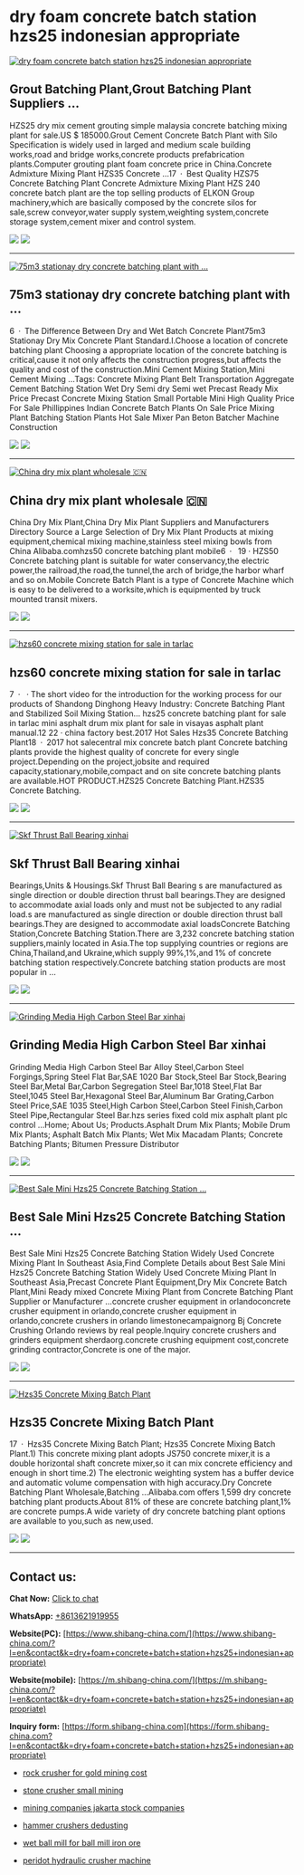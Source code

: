# dry foam concrete batch station hzs25 indonesian appropriate

<a href="https://swt.shibang-china.com/?l=en&img&k=dry+foam+concrete+batch+station+hzs25+indonesian+appropriate" target="_blank">![dry foam concrete batch station hzs25 indonesian appropriate](http://static.shibang-china.com/all-800x300/1130.jpg)</a>

## Grout Batching Plant,Grout Batching Plant Suppliers …
HZS25 dry mix cement grouting simple malaysia concrete batching mixing plant for sale.US $ 185000.Grout Cement Concrete Batch Plant with Silo Specification is widely used in larged and medium scale building works,road and bridge works,concrete products prefabrication plants.Computer grouting plant foam concrete price in China.Concrete Admixture Mixing Plant HZS35 Concrete …17&ensp;&#0183;&ensp;Best Quality HZS75 Concrete Batching Plant Concrete Admixture Mixing Plant HZS 240 concrete batch plant are the top selling products of ELKON Group machinery,which are basically composed by the concrete silos for sale,screw conveyor,water supply system,weighting system,concrete storage system,cement mixer and control system.


<a href="https://whatsapp.shibangsoft.com/WhatsApp.php" target="_blank" title="WhatsApp">![](http://static.shibang-china.com/icon/whatsapp.png)</a> <a href="https://swt.shibang-china.com/?l=en&icon&k=dry+foam+concrete+batch+station+hzs25+indonesian+appropriate" target="_blank">![](http://static.shibang-china.com/icon/chat-en.png)</a>

---

<a href="https://swt.shibang-china.com/?l=en&img&k=dry+foam+concrete+batch+station+hzs25+indonesian+appropriate" target="_blank">![75m3 stationay dry concrete batching plant with …](http://static.shibang-china.com/all-800x300/1483.jpg)</a>

## 75m3 stationay dry concrete batching plant with …
6&ensp;&#0183;&ensp;The Difference Between Dry and Wet Batch Concrete Plant75m3 Stationay Dry Mix Concrete Plant Standard.I.Choose a location of concrete batching plant Choosing a appropriate location of the concrete batching is critical,cause it not only affects the construction progress,but affects the quality and cost of the construction.Mini Cement Mixing Station,Mini Cement Mixing …Tags: Concrete Mixing Plant Belt Transportation Aggregate Cement Batching Station Wet Dry Semi dry Semi wet Precast Ready Mix Price Precast Concrete Mixing Station Small Portable Mini High Quality Price For Sale Phillippines Indian Concrete Batch Plants On Sale Price Mixing Plant Batching Station Plants Hot Sale Mixer Pan Beton Batcher Machine Construction


<a href="https://whatsapp.shibangsoft.com/WhatsApp.php" target="_blank" title="WhatsApp">![](http://static.shibang-china.com/icon/whatsapp.png)</a> <a href="https://swt.shibang-china.com/?l=en&icon&k=dry+foam+concrete+batch+station+hzs25+indonesian+appropriate" target="_blank">![](http://static.shibang-china.com/icon/chat-en.png)</a>

---

<a href="https://swt.shibang-china.com/?l=en&img&k=dry+foam+concrete+batch+station+hzs25+indonesian+appropriate" target="_blank">![China dry mix plant wholesale 🇨🇳](http://static.shibang-china.com/all-800x300/955.jpg)</a>

## China dry mix plant wholesale 🇨🇳
China Dry Mix Plant,China Dry Mix Plant Suppliers and Manufacturers Directory Source a Large Selection of Dry Mix Plant Products at mixing equipment,chemical mixing machine,stainless steel mixing bowls from China Alibaba.comhzs50 concrete batching plant mobile6&ensp;&#0183;&ensp; 19 &#183; HZS50 Concrete batching plant is suitable for water conservancy,the electric power,the railroad,the road,the tunnel,the arch of bridge,the harbor wharf and so on.Mobile Concrete Batch Plant is a type of Concrete Machine which is easy to be delivered to a worksite,which is equipmented by truck mounted transit mixers.


<a href="https://whatsapp.shibangsoft.com/WhatsApp.php" target="_blank" title="WhatsApp">![](http://static.shibang-china.com/icon/whatsapp.png)</a> <a href="https://swt.shibang-china.com/?l=en&icon&k=dry+foam+concrete+batch+station+hzs25+indonesian+appropriate" target="_blank">![](http://static.shibang-china.com/icon/chat-en.png)</a>

---

<a href="https://swt.shibang-china.com/?l=en&img&k=dry+foam+concrete+batch+station+hzs25+indonesian+appropriate" target="_blank">![hzs60 concrete mixing station for sale in tarlac](http://static.shibang-china.com/all-800x300/608.jpg)</a>

## hzs60 concrete mixing station for sale in tarlac
7&ensp;&#0183;&ensp; &#183; The short video for the introduction for the working process for our products of Shandong Dinghong Heavy Industry: Concrete Batching Plant and Stabilized Soil Mixing Station… hzs25 concrete batching plant for sale in tarlac mini asphalt drum mix plant for sale in visayas asphalt plant manual.12 22 &#183; china factory best.2017 Hot Sales Hzs35 Concrete Batching Plant18&ensp;&#0183;&ensp;2017 hot salecentral mix concrete batch plant Concrete batching plants provide the highest quality of concrete for every single project.Depending on the project,jobsite and required capacity,stationary,mobile,compact and on site concrete batching plants are available.HOT PRODUCT.HZS25 Concrete Batching Plant.HZS35 Concrete Batching.


<a href="https://whatsapp.shibangsoft.com/WhatsApp.php" target="_blank" title="WhatsApp">![](http://static.shibang-china.com/icon/whatsapp.png)</a> <a href="https://swt.shibang-china.com/?l=en&icon&k=dry+foam+concrete+batch+station+hzs25+indonesian+appropriate" target="_blank">![](http://static.shibang-china.com/icon/chat-en.png)</a>

---

<a href="https://swt.shibang-china.com/?l=en&img&k=dry+foam+concrete+batch+station+hzs25+indonesian+appropriate" target="_blank">![Skf Thrust Ball Bearing xinhai](http://static.shibang-china.com/all-800x300/804.jpg)</a>

## Skf Thrust Ball Bearing xinhai
Bearings,Units &amp; Housings.Skf Thrust Ball Bearing s are manufactured as single direction or double direction thrust ball bearings.They are designed to accommodate axial loads only and must not be subjected to any radial load.s are manufactured as single direction or double direction thrust ball bearings.They are designed to accommodate axial loadsConcrete Batching Station,Concrete Batching Station.There are 3,232 concrete batching station suppliers,mainly located in Asia.The top supplying countries or regions are China,Thailand,and Ukraine,which supply 99%,1%,and 1% of concrete batching station respectively.Concrete batching station products are most popular in …


<a href="https://whatsapp.shibangsoft.com/WhatsApp.php" target="_blank" title="WhatsApp">![](http://static.shibang-china.com/icon/whatsapp.png)</a> <a href="https://swt.shibang-china.com/?l=en&icon&k=dry+foam+concrete+batch+station+hzs25+indonesian+appropriate" target="_blank">![](http://static.shibang-china.com/icon/chat-en.png)</a>

---

<a href="https://swt.shibang-china.com/?l=en&img&k=dry+foam+concrete+batch+station+hzs25+indonesian+appropriate" target="_blank">![Grinding Media High Carbon Steel Bar xinhai](http://static.shibang-china.com/all-800x300/606.jpg)</a>

## Grinding Media High Carbon Steel Bar xinhai
Grinding Media High Carbon Steel Bar Alloy Steel,Carbon Steel Forgings,Spring Steel Flat Bar,SAE 1020 Bar Stock,Steel Bar Stock,Bearing Steel Bar,Metal Bar,Carbon Segregation Steel Bar,1018 Steel,Flat Bar Steel,1045 Steel Bar,Hexagonal Steel Bar,Aluminum Bar Grating,Carbon Steel Price,SAE 1035 Steel,High Carbon Steel,Carbon Steel Finish,Carbon Steel Pipe,Rectangular Steel Bar.hzs series fixed cold mix asphalt plant plc control …Home; About Us; Products.Asphalt Drum Mix Plants; Mobile Drum Mix Plants; Asphalt Batch Mix Plants; Wet Mix Macadam Plants; Concrete Batching Plants; Bitumen Pressure Distributor


<a href="https://whatsapp.shibangsoft.com/WhatsApp.php" target="_blank" title="WhatsApp">![](http://static.shibang-china.com/icon/whatsapp.png)</a> <a href="https://swt.shibang-china.com/?l=en&icon&k=dry+foam+concrete+batch+station+hzs25+indonesian+appropriate" target="_blank">![](http://static.shibang-china.com/icon/chat-en.png)</a>

---

<a href="https://swt.shibang-china.com/?l=en&img&k=dry+foam+concrete+batch+station+hzs25+indonesian+appropriate" target="_blank">![Best Sale Mini Hzs25 Concrete Batching Station …](http://static.shibang-china.com/all-800x300/326.jpg)</a>

## Best Sale Mini Hzs25 Concrete Batching Station …
Best Sale Mini Hzs25 Concrete Batching Station Widely Used Concrete Mixing Plant In Southeast Asia,Find Complete Details about Best Sale Mini Hzs25 Concrete Batching Station Widely Used Concrete Mixing Plant In Southeast Asia,Precast Concrete Plant Equipment,Dry Mix Concrete Batch Plant,Mini Ready mixed Concrete Mixing Plant from Concrete Batching Plant Supplier or Manufacturer …concrete crusher equipment in orlandoconcrete crusher equipment in orlando,concrete crusher equipment in orlando,concrete crushers in orlando limestonecampaignorg Bj Concrete Crushing Orlando reviews by real people.Inquiry concrete crushers and grinders equipment sherdaorg.concrete crushing equipment cost,concrete grinding contractor,Concrete is one of the major.


<a href="https://whatsapp.shibangsoft.com/WhatsApp.php" target="_blank" title="WhatsApp">![](http://static.shibang-china.com/icon/whatsapp.png)</a> <a href="https://swt.shibang-china.com/?l=en&icon&k=dry+foam+concrete+batch+station+hzs25+indonesian+appropriate" target="_blank">![](http://static.shibang-china.com/icon/chat-en.png)</a>

---

<a href="https://swt.shibang-china.com/?l=en&img&k=dry+foam+concrete+batch+station+hzs25+indonesian+appropriate" target="_blank">![Hzs35 Concrete Mixing Batch Plant](http://static.shibang-china.com/all-800x300/430.jpg)</a>

## Hzs35 Concrete Mixing Batch Plant
17&ensp;&#0183;&ensp;Hzs35 Concrete Mixing Batch Plant; Hzs35 Concrete Mixing Batch Plant.1) This concrete mixing plant adopts JS750 concrete mixer,it is a double horizontal shaft concrete mixer,so it can mix concrete efficiency and enough in short time.2) The electronic weighting system has a buffer device and automatic volume compensation with high accuracy.Dry Concrete Batching Plant Wholesale,Batching …Alibaba.com offers 1,599 dry concrete batching plant products.About 81% of these are concrete batching plant,1% are concrete pumps.A wide variety of dry concrete batching plant options are available to you,such as new,used.


<a href="https://whatsapp.shibangsoft.com/WhatsApp.php" target="_blank" title="WhatsApp">![](http://static.shibang-china.com/icon/whatsapp.png)</a> <a href="https://swt.shibang-china.com/?l=en&icon&k=dry+foam+concrete+batch+station+hzs25+indonesian+appropriate" target="_blank">![](http://static.shibang-china.com/icon/chat-en.png)</a>

---
## Contact us:

**Chat Now:** [Click to chat](https://swt.shibang-china.com?l=en&contact&k=dry+foam+concrete+batch+station+hzs25+indonesian+appropriate)

**WhatsApp:**  [+8613621919955](https://whatsapp.shibangsoft.com/WhatsApp.php)

**Website(PC):** [https://www.shibang-china.com/](https://www.shibang-china.com/?l=en&contact&k=dry+foam+concrete+batch+station+hzs25+indonesian+appropriate)

**Website(mobile):** [https://m.shibang-china.com/](https://m.shibang-china.com/?l=en&contact&k=dry+foam+concrete+batch+station+hzs25+indonesian+appropriate)

**Inquiry form:** [https://form.shibang-china.com](https://form.shibang-china.com?l=en&contact&k=dry+foam+concrete+batch+station+hzs25+indonesian+appropriate)

* [rock crusher for gold mining cost](../165/rock%20crusher%20for%20gold%20mining%20cost.md)

* [stone crusher small mining](../163/stone%20crusher%20small%20mining.md)

* [mining companies jakarta stock companies](../161/mining%20companies%20jakarta%20stock%20companies.md)

* [hammer crushers dedusting](../162/hammer%20crushers%20dedusting.md)

* [wet ball mill for ball mill iron ore](../162/wet%20ball%20mill%20for%20ball%20mill%20iron%20ore.md)

* [peridot hydraulic crusher machine](../166/peridot%20hydraulic%20crusher%20machine.md)